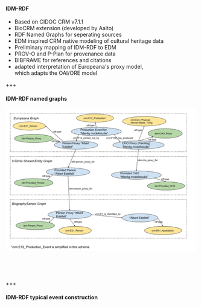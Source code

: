 #### IDM-RDF<!-- .element: style="float: left" -->

* Based on CIDOC CRM v7.1.1<!-- .element: class="fragment" -->
* BioCRM extension (developed by Aalto)<!-- .element: class="fragment" -->
* RDF Named Graphs for seperating sources<!-- .element: class="fragment" -->
* EDM inspired CRM native modeling of cultural heritage data<!-- .element: class="fragment" -->
* Preliminary mapping of IDM-RDF to EDM<!-- .element: class="fragment" -->
* PROV-O and P-Plan for provenance data<!-- .element: class="fragment" -->
* BIBFRAME for references and citations<!-- .element: class="fragment" -->
* adapted interpretation of Europeana's proxy model,<br/>which adapts the OAI/ORE model<!-- .element: class="fragment" -->

+++

#### IDM-RDF named graphs<!-- .element: style="float: left; margin-top: 3%" -->

<img class="r-stretch" style="margin-bottom:60px" src="images/InTaViaNamed_GraphSchema.svg">

+++

#### IDM-RDF typical event construction<!-- .element: style="float: left; margin-top: 3%" -->


<div data-animate data-src="images/idm-rdf-2.drawio.svg">
<!--
{ "setup": [
{ "element": "#cell-9, #cell-4, #cell-5, #cell-10", "modifier": "attr", "parameters": [ {"class": "fragment", "data-fragment-index": "0"} ]},
{ "element": "#cell-13, #cell-3, #cell-33, #cell-14", "modifier": "attr", "parameters": [ {"class": "fragment", "data-fragment-index": "1"} ]},
{ "element": "#cell-12, #cell-34, #cell-7", "modifier": "attr", "parameters": [ {"class": "fragment", "data-fragment-index": "2"} ]},
{ "element": "#cell-11, #cell-35, #cell-8", "modifier": "attr", "parameters": [ {"class": "fragment", "data-fragment-index": "3"} ]
 }
]}
-->
</div>
